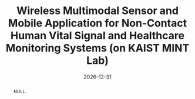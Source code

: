 ---
title: "Wireless Multimodal Sensor and Mobile Application for Non-Contact Human Vital Signal and Healthcare Monitoring Systems (on KAIST MINT Lab)"
collection: publications
permalink: /publication/2024-ij3
date: 2026-12-31
venue: 'null'
# paperurl: ''
pubtype: 'international_journal'
# just display our icon symbols
link: 'http://mintlab1.kaist.ac.kr/'
# code: 'https://github.com/FIVEYOUNGWOO/Mutli-Objective-Reinforcement-Learning-2-Proposed-Federated-MO-A3Cs'
# github: 'https://github.com/FIVEYOUNGWOO/Mutli-Objective-Reinforcement-Learning-2-Proposed-Federated-MO-A3Cs'
citation: 'S. Cho, et al. &quot;Wireless Multimodal Sensor and Mobile Application for Non-Contact Human Vital Signal and Healthcare Monitoring Systems.&quot; 2026. (<u>Status: In progress</u>)'
excerpt_separator: ""
abstract: "NULL."
---